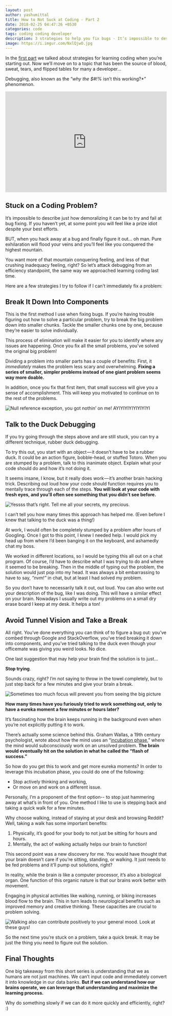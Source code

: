 ```yaml
---
layout: post
author: yashumittal
title: How to Not Suck at Coding - Part 2
date: 2018-02-25 04:47:26 +0530
categories: code
tags: coding coding developer
description: 3 strategies to help you fix bugs - It’s impossible to describe just how demoralizing it can be to try and fail at bug fixing
image: https://i.imgur.com/NxlQjwO.jpg
---
```


In the [first part](/how-to-not-suck-at-coding-part-1) we talked about strategies for learning coding when you’re starting out. Now we’ll move on to a topic that has been the source of blood, sweat, tears, and flipped tables for many a developer…

Debugging, also known as the “*why the $#!%* isn’t this working?*” phenomenon.

<iframe width="100%" height="315" src="https://www.youtube.com/embed/L-mC0Mjz22k?rel=0" frameborder="0" allow="autoplay; encrypted-media" allowfullscreen></iframe>

## Stuck on a Coding Problem?

It’s impossible to describe just how demoralizing it can be to try and fail at bug fixing. If you haven’t yet, at some point you will feel like a prize idiot despite your best efforts.

BUT, when you hack away at a bug and finally figure it out… oh man. Pure exhilaration will flood your veins and you’ll feel like you conquered the highest mountain.

You want more of that mountain conquering feeling, and less of that crushing inadequacy feeling, right? So let’s attack debugging from an efficiency standpoint, the same way we approached learning coding last time.

Here are a few strategies I try to follow if I can’t immediately fix a problem:

## Break It Down Into Components

This is the first method I use when fixing bugs. If you’re having trouble figuring out how to solve a particular problem, try to break the big problem down into smaller chunks. Tackle the smaller chunks one by one, because they’re easier to solve individually.

This process of elimination will make it easier for you to identify where any issues are happening. Once you fix all the small problems, you’ve solved the original big problem!

Dividing a problem into smaller parts has a couple of benefits:
First, it *immediately* makes the problem less scary and overwhelming. **Fixing a series of smaller, simpler problems instead of one giant problem seems way more doable.**

In addition, once you fix that first item, that small success will give you a sense of accomplishment. This will keep you motivated to continue on to the rest of the problems.

![Null reference exception, you got nothin’ on me! AYIYIYIYIYIYIYIYI](https://i.imgur.com/posDokV.gif)

## Talk to the Duck Debugging

If you try going through the steps above and are still stuck, you can try a different technique, rubber duck debugging.

To try this out, you start with an object — it doesn’t have to be a rubber duck. It could be an action figure, bobble-head, or stuffed Totoro. When you are stumped by a problem, talk to this inanimate object. Explain what your code should do and how it’s not doing it.

It seems insane, I know, but it really does work — it’s another brain hacking trick. Describing out loud how your code should function requires you to mentally trace through each of the steps. **You will look at your code with fresh eyes, and you’ll often see something that you didn’t see before.**

![Yessss that’s right. Tell me all your secrets, my precious.](https://i.imgur.com/3m4CEmw.gif)

I can’t tell you how many times this approach has helped me. (Even before I knew that talking to the duck was a thing!)

At work, I would often be completely stumped by a problem after hours of Googling. Once I got to this point, I knew I needed help. I would pick my head up from where I’d been banging it on the keyboard, and ashamedly chat my boss.

We worked in different locations, so I would be typing this all out on a chat program. Of course, I’d have to describe what I was trying to do and where it seemed to be breaking. Then in the middle of typing out the problem, the solution would just pop into my head. It was always a bit embarrassing to have to say, *“nvm!”* in chat, but at least I had solved my problem.

So you don’t have to necessarily talk it out, out loud. You can also write out your description of the bug, like I was doing. This will have a similar effect on your brain. Nowadays I usually write out my problems on a small dry erase board I keep at my desk. It helps a ton!

## Avoid Tunnel Vision and Take a Break

All right. You’ve done everything you can think of to figure a bug out: you’ve combed through Google and StackOverflow, you’ve tried breaking it down into components, and you’ve tried talking to the duck even though your officemate was giving you weird looks. No dice.

One last suggestion that may help your brain find the solution is to just…

**Stop trying**.

Sounds crazy, right? I’m not saying to throw in the towel completely, but to just step back for a few minutes and give your brain a break.

![Sometimes too much focus will prevent you from seeing the big picture](https://i.imgur.com/XrTFdM6.jpg)

**How many times have you furiously tried to work something out, only to have a eureka moment a few minutes or hours later?**

It’s fascinating how the brain keeps running in the background even when you’re not explicitly putting it to work.

There’s actually some science behind this. Graham Wallas, a 19th century psychologist, wrote about how the mind uses an “[incubation phase](http://ist-socrates.berkeley.edu/~kihlstrm/Underwood96.htm),” where the mind would subconsciously work on an unsolved problem. **The brain would eventually hit on the solution in what he called the “flash of success.”**

So how do you get this to work and get more eureka moments? In order to leverage this incubation phase, you could do one of the following:

* Stop actively thinking and working,
* Or move on and work on a different issue.

Personally, I’m a proponent of the first option-- to stop just hammering away at what’s in front of you. One method I like to use is stepping back and taking a quick walk for a few minutes.

Why choose walking, instead of staying at your desk and browsing Reddit? Well, taking a walk has some important benefits:

1. Physically, it’s good for your body to not just be sitting for hours and hours.
2. Mentally, the act of walking actually helps our brain to function!

This second point was a new discovery for me. You would have thought that your brain doesn’t care if you’re sitting, standing, or walking. It just needs to be fed problems and it’ll pump out solutions, right?

In reality, while the brain *is* like a computer processor, it’s also a biological organ. One function of this organic nature is that our brains work better with movement.

Engaging in physical activities like walking, running, or biking increases blood flow to the brain. This in turn leads to neurological benefits such as improved memory and creative thinking. These capacities are crucial to problem solving.

![Walking also can contribute positively to your general mood. Look at these guys!](https://i.imgur.com/y1VrMrN.gif)

So the next time you’re stuck on a problem, take a quick break. It may be just the thing you need to figure out the solution.

## Final Thoughts

One big takeaway from this short series is understanding that we as humans are not just machines. We can’t input code and immediately convert it into knowledge in our data banks. **But if we can understand how our brains operate, we can leverage that understanding and maximize the learning process.**

Why do something slowly if we can do it more quickly and efficiently, right? :)